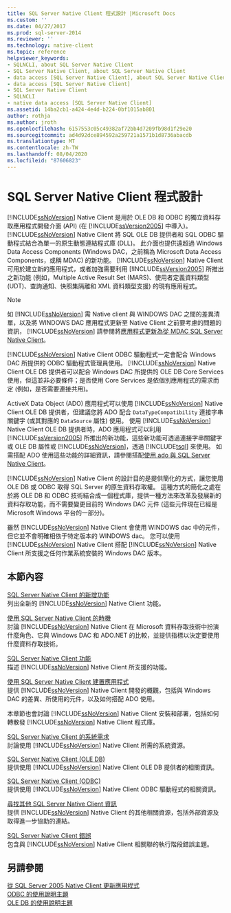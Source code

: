 ```yaml
---
title: SQL Server Native Client 程式設計 |Microsoft Docs
ms.custom: ''
ms.date: 04/27/2017
ms.prod: sql-server-2014
ms.reviewer: ''
ms.technology: native-client
ms.topic: reference
helpviewer_keywords:
- SQLNCLI, about SQL Server Native Client
- SQL Server Native Client, about SQL Server Native Client
- data access [SQL Server Native Client], about SQL Server Native Client
- data access [SQL Server Native Client]
- SQL Server Native Client
- SQLNCLI
- native data access [SQL Server Native Client]
ms.assetid: 14ba2cb1-a424-4e4d-b224-0bf1015ab801
author: rothja
ms.author: jroth
ms.openlocfilehash: 6157553c05c49382af72bb4d7209fb98d1f29e20
ms.sourcegitcommit: ad4d92dce894592a259721a1571b1d8736abacdb
ms.translationtype: MT
ms.contentlocale: zh-TW
ms.lasthandoff: 08/04/2020
ms.locfileid: "87606823"
---
```

# <a name="sql-server-native-client-programming"></a>SQL Server Native Client 程式設計
  [!INCLUDE[ssNoVersion](../../includes/ssnoversion-md.md)] Native Client 是用於 OLE DB 和 ODBC 的獨立資料存取應用程式開發介面 (API) (在 [!INCLUDE[ssVersion2005](../../includes/ssversion2005-md.md)] 中導入)。 [!INCLUDE[ssNoVersion](../../includes/ssnoversion-md.md)] Native Client 將 SQL OLE DB 提供者和 SQL ODBC 驅動程式結合為單一的原生動態連結程式庫 (DLL)。 此介面也提供遠超過 Windows Data Access Components (Windows DAC，之前稱為 Microsoft Data Access Components，或稱 MDAC) 的新功能。 [!INCLUDE[ssNoVersion](../../includes/ssnoversion-md.md)] Native Client 可用於建立新的應用程式，或者加強需要利用 [!INCLUDE[ssVersion2005](../../includes/ssversion2005-md.md)] 所推出之新功能 (例如，Multiple Active Result Set (MARS)、使用者定義資料類型 (UDT)、查詢通知、快照集隔離和 XML 資料類型支援) 的現有應用程式。  
  
> [!NOTE]  
>  如 [!INCLUDE[ssNoVersion](../../includes/ssnoversion-md.md)] 需 Native client 與 WINDOWS DAC 之間的差異清單，以及將 WINDOWS DAC 應用程式更新至 Native Client 之前要考慮的問題的資訊， [!INCLUDE[ssNoVersion](../../includes/ssnoversion-md.md)] 請參閱將[應用程式更新為從 MDAC SQL Server Native Client](applications/updating-an-application-to-sql-server-native-client-from-mdac.md)。  
  
 [!INCLUDE[ssNoVersion](../../includes/ssnoversion-md.md)] Native Client ODBC 驅動程式一定會配合 Windows DAC 所提供的 ODBC 驅動程式管理員使用。 [!INCLUDE[ssNoVersion](../../includes/ssnoversion-md.md)] Native Client OLE DB 提供者可以配合 Windows DAC 所提供的 OLE DB Core Services 使用，但這並非必要條件；是否使用 Core Services 是依個別應用程式的需求而定 (例如，是否需要連接共用)。  
  
 ActiveX Data Object (ADO) 應用程式可以使用 [!INCLUDE[ssNoVersion](../../includes/ssnoversion-md.md)] Native Client OLE DB 提供者，但建議您將 ADO 配合 `DataTypeCompatibility` 連接字串關鍵字 (或其對應的 `DataSource` 屬性) 使用。 使用 [!INCLUDE[ssNoVersion](../../includes/ssnoversion-md.md)] Native Client OLE DB 提供者時，ADO 應用程式可以利用 [!INCLUDE[ssVersion2005](../../includes/ssversion2005-md.md)] 所推出的新功能，這些新功能可透過連接字串關鍵字或 OLE DB 屬性或 [!INCLUDE[ssNoVersion](../../includes/ssnoversion-md.md)]，透過 [!INCLUDE[tsql](../../includes/tsql-md.md)] 來使用。 如需搭配 ADO 使用這些功能的詳細資訊，請參閱搭配[使用 ado 與 SQL Server Native Client](applications/using-ado-with-sql-server-native-client.md)。  
  
 [!INCLUDE[ssNoVersion](../../includes/ssnoversion-md.md)] Native Client 的設計目的是提供簡化的方式，讓您使用 OLE DB 或 ODBC 取得 SQL Server 的原生資料存取權。 這種方式的簡化之處在於將 OLE DB 和 ODBC 技術結合成一個程式庫，提供一種方法來改革及發展新的資料存取功能，而不需要變更目前的 Windows DAC 元件 (這些元件現在已經是 Microsoft Windows 平台的一部分)。  
  
 雖然 [!INCLUDE[ssNoVersion](../../includes/ssnoversion-md.md)] Native Client 會使用 WINDOWS dac 中的元件，但它並不會明確相依于特定版本的 WINDOWS dac。 您可以使用 [!INCLUDE[ssNoVersion](../../includes/ssnoversion-md.md)] Native Client 搭配 [!INCLUDE[ssNoVersion](../../includes/ssnoversion-md.md)] Native Client 所支援之任何作業系統安裝的 Windows DAC 版本。  
  
## <a name="in-this-section"></a>本節內容  
 [SQL Server Native Client 的新增功能](sql-server-native-client.md)  
 列出全新的 [!INCLUDE[ssNoVersion](../../includes/ssnoversion-md.md)] Native Client 功能。  
  
 [使用 SQL Server Native Client 的時機](when-to-use-sql-server-native-client.md)  
 討論 [!INCLUDE[ssNoVersion](../../includes/ssnoversion-md.md)] Native Client 在 Microsoft 資料存取技術中扮演什麼角色、它與 Windows DAC 和 ADO.NET 的比較，並提供指標以決定要使用什麼資料存取技術。  
  
 [SQL Server Native Client 功能](features/sql-server-native-client-features.md)  
 描述 [!INCLUDE[ssNoVersion](../../includes/ssnoversion-md.md)] Native Client 所支援的功能。  
  
 [使用 SQL Server Native Client 建置應用程式](applications/building-applications-with-sql-server-native-client.md)  
 提供 [!INCLUDE[ssNoVersion](../../includes/ssnoversion-md.md)] Native Client 開發的概觀，包括與 Windows DAC 的差異、所使用的元件，以及如何搭配 ADO 使用。  
  
 本章節也會討論 [!INCLUDE[ssNoVersion](../../includes/ssnoversion-md.md)] Native Client 安裝和部署，包括如何轉散發 [!INCLUDE[ssNoVersion](../../includes/ssnoversion-md.md)] Native Client 程式庫。  
  
 [SQL Server Native Client 的系統需求](system-requirements-for-sql-server-native-client.md)  
 討論使用 [!INCLUDE[ssNoVersion](../../includes/ssnoversion-md.md)] Native Client 所需的系統資源。  
  
 [SQL Server Native Client &#40;OLE DB&#41;](ole-db/sql-server-native-client-ole-db.md)  
 提供使用 [!INCLUDE[ssNoVersion](../../includes/ssnoversion-md.md)] Native Client OLE DB 提供者的相關資訊。  
  
 [SQL Server Native Client &#40;ODBC&#41;](odbc/sql-server-native-client-odbc.md)  
 提供使用 [!INCLUDE[ssNoVersion](../../includes/ssnoversion-md.md)] Native Client ODBC 驅動程式的相關資訊。  
  
 [尋找其他 SQL Server Native Client 資訊](finding-more-sql-server-native-client-information.md)  
 提供 [!INCLUDE[ssNoVersion](../../includes/ssnoversion-md.md)] Native Client 的其他相關資源，包括外部資源及取得進一步協助的連結。  
  
 [SQL Server Native Client 錯誤](../native-client-ole-db-errors/errors.md)  
 包含與 [!INCLUDE[ssNoVersion](../../includes/ssnoversion-md.md)] Native Client 相關聯的執行階段錯誤主題。  
  
## <a name="see-also"></a>另請參閱  
 [從 SQL Server 2005 Native Client 更新應用程式](applications/updating-an-application-from-sql-server-2005-native-client.md)   
 [ODBC 的使用說明主題](../native-client-odbc-how-to/odbc-how-to-topics.md)   
 [OLE DB 的使用說明主題](../native-client-ole-db-how-to/ole-db-how-to-topics.md)  
  
  
